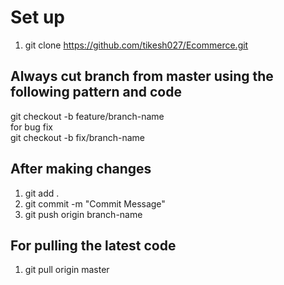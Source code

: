 # Set up
1. git clone https://github.com/tikesh027/Ecommerce.git

## Always cut branch from master using the following pattern and code <br>
git checkout -b feature/branch-name <br>
for bug fix <br>
git checkout -b fix/branch-name <br>

## After making changes
1. git add .
2. git commit -m "Commit Message"
3. git push origin branch-name

## For pulling the latest code
1. git pull origin master
